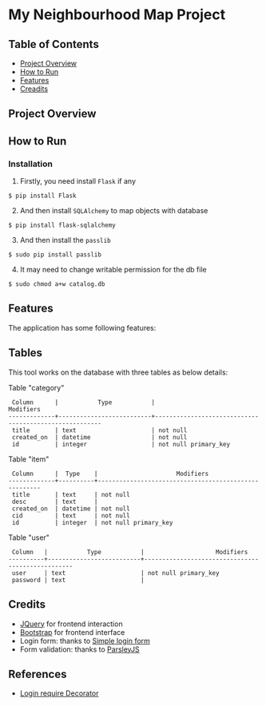 # My Neighbourhood Map Project

## Table of Contents

* [Project Overview](#project-overview)
* [How to Run](#how-to-run)
* [Features](#features)
* [Creadits](#credits)

## Project Overview


## How to Run

### Installation

1. Firstly, you need install ```Flask``` if any
```
$ pip install Flask
```

2. And then install ```SQLAlchemy``` to map objects with database
```
$ pip install flask-sqlalchemy
```

3. And then install the ```passlib```
```
$ sudo pip install passlib
```

4. It may need to change writable permission for the db file
```
$ sudo chmod a+w catalog.db
```

## Features
The application has some following features:


## Tables

This tool works on the database with three tables as below details:

Table "category"
```
 Column      |           Type           |                       Modifiers                       
-------------+--------------------------+-------------------------------------------------------
 title       | text                     | not null
 created_on  | datetime                 | not null
 id          | integer                  | not null primary_key
```
 
Table "item"
```
 Column      |  Type    |                      Modifiers                       
-------------+----------+------------------------------------------------------
 title       | text     | not null
 desc        | text     | 
 created_on  | datetime | not null
 cid         | text     | not null
 id          | integer  | not null primary_key
```   
    
Table "user"
```
 Column   |           Type           |                    Modifiers                     
----------+--------------------------+--------------------------------------------------
 user     | text                     | not null primary_key
 password | text                     | 
```

## Credits
- [JQuery](https://jquery.com/) for frontend interaction
- [Bootstrap](https://getbootstrap.com/) for frontend interface
- Login form: thanks to [Simple login form](https://bootsnipp.com/snippets/featured/simple-login-form-bootsnipp-style-colorgraph)
- Form validation: thanks to [ParsleyJS](http://parsleyjs.org/)

## References
- [Login require Decorator](http://flask.pocoo.org/docs/0.12/patterns/viewdecorators/)